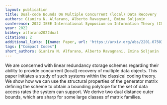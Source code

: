 ```yaml
---
layout: publication
title: Dual-code Bounds On Multiple Concurrent (local) Data Recovery
authors: Gianira N. Alfarano, Alberto Ravagnani, Emina Soljanin
conference: 2022 IEEE International Symposium on Information Theory (ISIT)
year: 2022
bibkey: alfarano2022dual
citations: 2
additional_links: [{name: Paper, url: 'https://arxiv.org/abs/2201.07503'}]
tags: ["Compact Codes"]
short_authors: Gianira N. Alfarano, Alberto Ravagnani, Emina Soljanin
---
```

We are concerned with linear redundancy storage schemes regarding their
ability to provide concurrent (local) recovery of multiple data objects. This
paper initiates a study of such systems within the classical coding theory. We
show how we can use the structural properties of the generator matrix defining
the scheme to obtain a bounding polytope for the set of data access rates the
system can support. We derive two dual distance outer bounds, which are sharp
for some large classes of matrix families.
